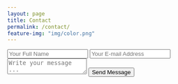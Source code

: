 ```yaml
---
layout: page
title: Contact
permalink: /contact/
feature-img: "img/color.png"
---
```




<form action="https://getsimpleform.com/messages?form_api_token=c7ecf0835a43cb6f9c956da371fd4c72_yourtoken_" method="post">
  <!-- the redirect_to is optional, the form will redirect to the referrer on submission -->
  <input type='hidden' name='redirect_to' value='https://Thrilldozer.github.io/thank-you/' />
  <input type='text' name='name' placeholder='Your Full Name' />
  <input type='email' name='email' placeholder='Your E-mail Address' />
  <textarea name='message' placeholder='Write your message ...'></textarea>
  <input type='submit' value='Send Message' />
</form>
